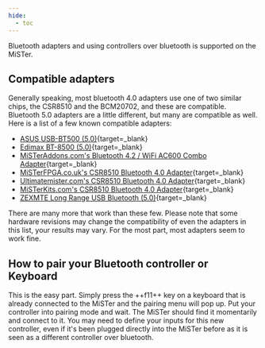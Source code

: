 ```yaml
---
hide:
  - toc
---
```


Bluetooth adapters and using controllers over bluetooth is supported on the MiSTer.

## Compatible adapters

Generally speaking, most bluetooth 4.0 adapters use one of two similar chips, the CSR8510 and the BCM20702, and these are compatible. Bluetooth 5.0 adapters are a little different, but many are compatible as well. Here is a list of a few known compatible adapters:

* [ASUS USB-BT500 (5.0)](https://www.amazon.com/dp/B08DFBNG7F){target=_blank}
* [Edimax BT-8500 (5.0)](https://www.amazon.com/Edimax-BT-8500-Bluetooth-Supports-Controllers/dp/B08M1VJHVD/){target=_blank}
* [MiSTerAddons.com's Bluetooth 4.2 / WiFi AC600 Combo Adapter](https://misteraddons.com/collections/parts/products/wifi-bt-usb-adapter){target=_blank}
* [MiSTerFPGA.co.uk's CSR8510 Bluetooth 4.0 Adapter](https://misterfpga.co.uk/product/mister-fpga-bluetooth-adapter-dongle/){target=_blank}
* [Ultimatemister.com's CSR8510 Bluetooth 4.0 Adapter](https://ultimatemister.com/product/mister-bluetooth-adapter/){target=_blank}
* [MiSTerKits.com's CSR8510 Bluetooth 4.0 Adapter](https://www.misterkits.com/products/mister-bluetooth-adapter){target=_blank}
* [ZEXMTE Long Range USB Bluetooth (5.0)](https://www.amazon.com/ZEXMTE-Bluetooth-Adapter-Keyboard-Headphones/dp/B09D7W918Q){target=_blank}

There are many more that work than these few. Please note that some hardware revisions may change the compatibility of even the adapters in this list, your results may vary. For the most part, most adapters seem to work fine.

## How to pair your Bluetooth controller or Keyboard

This is the easy part. Simply press the ++f11++ key on a keyboard that is already connected to the MiSTer and the pairing menu will pop up. Put your controller into pairing mode and wait. The MiSTer should find it momentarily and connect to it. You may need to define your inputs for this new controller, even if it's been plugged directly into the MiSTer before as it is seen as a different controller over bluetooth.
